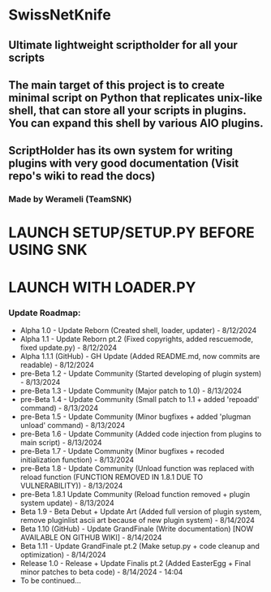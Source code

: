 # SwissNetKnife
## Ultimate lightweight scriptholder for all your scripts
## The main target of this project is to create minimal script on Python that replicates unix-like shell, that can store all your scripts in plugins. You can expand this shell by various AIO plugins.
## ScriptHolder has its own system for writing plugins with very good documentation (Visit repo's wiki to read the docs)

### Made by Werameli (TeamSNK)

# LAUNCH SETUP/SETUP.PY BEFORE USING SNK
# LAUNCH WITH LOADER.PY

### Update Roadmap:
- Alpha 1.0 - Update Reborn (Created shell, loader, updater) - 8/12/2024
- Alpha 1.1 - Update Reborn pt.2 (Fixed copyrights, added rescuemode, fixed update.py) - 8/12/2024
- Alpha 1.1.1 (GitHub) - GH Update (Added README.md, now commits are readable) - 8/12/2024
- pre-Beta 1.2 - Update Community (Started developing of plugin system) - 8/13/2024
- pre-Beta 1.3 - Update Community (Major patch to 1.0) - 8/13/2024
- pre-Beta 1.4 - Update Community (Small patch to 1.1 + added 'repoadd' command) - 8/13/2024
- pre-Beta 1.5 - Update Community (Minor bugfixes + added 'plugman unload' command) - 8/13/2024
- pre-Beta 1.6 - Update Community (Added code injection from plugins to main script) - 8/13/2024
- pre-Beta 1.7 - Update Community (Minor bugfixes + recoded initialization function) - 8/13/2024
- pre-Beta 1.8 - Update Community (Unload function was replaced with reload function (FUNCTION REMOVED IN 1.8.1 DUE TO VULNERABILITY)) - 8/13/2024
- pre-Beta 1.8.1 Update Community (Reload function removed + plugin system update) - 8/13/2024
- Beta 1.9 - Beta Debut + Update Art (Added full version of plugin system, remove pluginlist ascii art because of new plugin system) - 8/14/2024
- Beta 1.10 (GitHub) - Update GrandFinale (Write documentation) [NOW AVAILABLE ON GITHUB WIKI] - 8/14/2024
- Beta 1.11 - Update GrandFinale pt.2 (Make setup.py + code cleanup and optimization) - 8/14/2024
- Release 1.0 - Release + Update Finalis pt.2 (Added EasterEgg + Final minor patches to beta code) - 8/14/2024 - 14:04
- To be continued...
